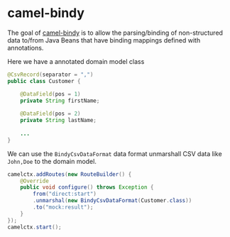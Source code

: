 # camel-bindy

The goal of [camel-bindy](http://camel.apache.org/bindy.html) is to allow the parsing/binding of non-structured data to/from Java Beans that have binding mappings defined with annotations.

Here we have a annotated domain model class

```java
@CsvRecord(separator = ",")
public class Customer {

    @DataField(pos = 1)
    private String firstName;
    
    @DataField(pos = 2)
    private String lastName;
    
    ...
}
```

We can use the `BindyCsvDataFormat` data format unmarshall CSV data like `John,Doe` to the domain model. 

```java
camelctx.addRoutes(new RouteBuilder() {
    @Override
    public void configure() throws Exception {
        from("direct:start")
        .unmarshal(new BindyCsvDataFormat(Customer.class))
        .to("mock:result");
    }
});
camelctx.start();
```
